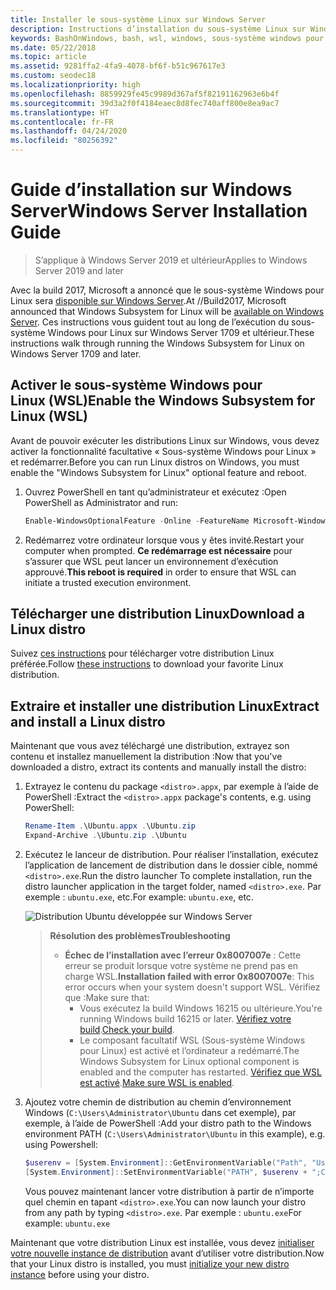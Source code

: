 ```yaml
---
title: Installer le sous-système Linux sur Windows Server
description: Instructions d’installation du sous-système Linux sur Windows Server.
keywords: BashOnWindows, bash, wsl, windows, sous-système windows pour linux, sous-système windows, ubuntu, windows server
ms.date: 05/22/2018
ms.topic: article
ms.assetid: 9281ffa2-4fa9-4078-bf6f-b51c967617e3
ms.custom: seodec18
ms.localizationpriority: high
ms.openlocfilehash: 8859929fe45c9989d367af5f82191162963e6b4f
ms.sourcegitcommit: 39d3a2f0f4184eaec8d8fec740aff800e8ea9ac7
ms.translationtype: HT
ms.contentlocale: fr-FR
ms.lasthandoff: 04/24/2020
ms.locfileid: "80256392"
---
```

# <a name="windows-server-installation-guide"></a><span data-ttu-id="a9ba7-104">Guide d’installation sur Windows Server</span><span class="sxs-lookup"><span data-stu-id="a9ba7-104">Windows Server Installation Guide</span></span>

> <span data-ttu-id="a9ba7-105">S’applique à Windows Server 2019 et ultérieur</span><span class="sxs-lookup"><span data-stu-id="a9ba7-105">Applies to Windows Server 2019 and later</span></span>

<span data-ttu-id="a9ba7-106">Avec la build 2017, Microsoft a annoncé que le sous-système Windows pour Linux sera [disponible sur Windows Server](https://blogs.technet.microsoft.com/hybridcloud/2017/05/10/windows-server-for-developers-news-from-microsoft-build-2017/).</span><span class="sxs-lookup"><span data-stu-id="a9ba7-106">At //Build2017, Microsoft announced that Windows Subsystem for Linux will be [available on Windows Server](https://blogs.technet.microsoft.com/hybridcloud/2017/05/10/windows-server-for-developers-news-from-microsoft-build-2017/).</span></span>  <span data-ttu-id="a9ba7-107">Ces instructions vous guident tout au long de l’exécution du sous-système Windows pour Linux sur Windows Server 1709 et ultérieur.</span><span class="sxs-lookup"><span data-stu-id="a9ba7-107">These instructions walk through running the Windows Subsystem for Linux on Windows Server 1709 and later.</span></span>

## <a name="enable-the-windows-subsystem-for-linux-wsl"></a><span data-ttu-id="a9ba7-108">Activer le sous-système Windows pour Linux (WSL)</span><span class="sxs-lookup"><span data-stu-id="a9ba7-108">Enable the Windows Subsystem for Linux (WSL)</span></span>

<span data-ttu-id="a9ba7-109">Avant de pouvoir exécuter les distributions Linux sur Windows, vous devez activer la fonctionnalité facultative « Sous-système Windows pour Linux » et redémarrer.</span><span class="sxs-lookup"><span data-stu-id="a9ba7-109">Before you can run Linux distros on Windows, you must enable the "Windows Subsystem for Linux" optional feature and reboot.</span></span>

1. <span data-ttu-id="a9ba7-110">Ouvrez PowerShell en tant qu’administrateur et exécutez :</span><span class="sxs-lookup"><span data-stu-id="a9ba7-110">Open PowerShell as Administrator and run:</span></span>
    ```powershell
    Enable-WindowsOptionalFeature -Online -FeatureName Microsoft-Windows-Subsystem-Linux
    ```

2. <span data-ttu-id="a9ba7-111">Redémarrez votre ordinateur lorsque vous y êtes invité.</span><span class="sxs-lookup"><span data-stu-id="a9ba7-111">Restart your computer when prompted.</span></span> <span data-ttu-id="a9ba7-112">**Ce redémarrage est nécessaire** pour s’assurer que WSL peut lancer un environnement d’exécution approuvé.</span><span class="sxs-lookup"><span data-stu-id="a9ba7-112">**This reboot is required** in order to ensure that WSL can initiate a trusted execution environment.</span></span>

## <a name="download-a-linux-distro"></a><span data-ttu-id="a9ba7-113">Télécharger une distribution Linux</span><span class="sxs-lookup"><span data-stu-id="a9ba7-113">Download a Linux distro</span></span>

<span data-ttu-id="a9ba7-114">Suivez [ces instructions](install-manual.md) pour télécharger votre distribution Linux préférée.</span><span class="sxs-lookup"><span data-stu-id="a9ba7-114">Follow [these instructions](install-manual.md) to download your favorite Linux distribution.</span></span>

## <a name="extract-and-install-a-linux-distro"></a><span data-ttu-id="a9ba7-115">Extraire et installer une distribution Linux</span><span class="sxs-lookup"><span data-stu-id="a9ba7-115">Extract and install a Linux distro</span></span>
<span data-ttu-id="a9ba7-116">Maintenant que vous avez téléchargé une distribution, extrayez son contenu et installez manuellement la distribution :</span><span class="sxs-lookup"><span data-stu-id="a9ba7-116">Now that you've downloaded a distro, extract its contents and manually install the distro:</span></span>

1. <span data-ttu-id="a9ba7-117">Extrayez le contenu du package `<distro>.appx`, par exemple à l’aide de PowerShell :</span><span class="sxs-lookup"><span data-stu-id="a9ba7-117">Extract the `<distro>.appx` package's contents, e.g. using PowerShell:</span></span>

    ```powershell
    Rename-Item .\Ubuntu.appx .\Ubuntu.zip
    Expand-Archive .\Ubuntu.zip .\Ubuntu
    ```

2. <span data-ttu-id="a9ba7-118">Exécutez le lanceur de distribution. Pour réaliser l’installation, exécutez l’application de lancement de distribution dans le dossier cible, nommé `<distro>.exe`.</span><span class="sxs-lookup"><span data-stu-id="a9ba7-118">Run the distro launcher To complete installation, run the distro launcher application in the target folder, named `<distro>.exe`.</span></span> <span data-ttu-id="a9ba7-119">Par exemple : `ubuntu.exe`, etc.</span><span class="sxs-lookup"><span data-stu-id="a9ba7-119">For example: `ubuntu.exe`, etc.</span></span>

    ![Distribution Ubuntu développée sur Windows Server](media/server-appx-expand.png)

    > <span data-ttu-id="a9ba7-121">**Résolution des problèmes**</span><span class="sxs-lookup"><span data-stu-id="a9ba7-121">**Troubleshooting**</span></span>
    > * <span data-ttu-id="a9ba7-122">**Échec de l’installation avec l’erreur 0x8007007e** : Cette erreur se produit lorsque votre système ne prend pas en charge WSL.</span><span class="sxs-lookup"><span data-stu-id="a9ba7-122">**Installation failed with error 0x8007007e**: This error occurs when your system doesn't support WSL.</span></span> <span data-ttu-id="a9ba7-123">Vérifiez que :</span><span class="sxs-lookup"><span data-stu-id="a9ba7-123">Make sure that:</span></span>
    >   * <span data-ttu-id="a9ba7-124">Vous exécutez la build Windows 16215 ou ultérieure.</span><span class="sxs-lookup"><span data-stu-id="a9ba7-124">You're running Windows build 16215 or later.</span></span> <span data-ttu-id="a9ba7-125">[Vérifiez votre build](troubleshooting.md#check-your-build-number).</span><span class="sxs-lookup"><span data-stu-id="a9ba7-125">[Check your build](troubleshooting.md#check-your-build-number).</span></span>
    >   * <span data-ttu-id="a9ba7-126">Le composant facultatif WSL (Sous-système Windows pour Linux) est activé et l’ordinateur a redémarré.</span><span class="sxs-lookup"><span data-stu-id="a9ba7-126">The Windows Subsystem for Linux optional component is enabled and the computer has restarted.</span></span>  <span data-ttu-id="a9ba7-127">[Vérifiez que WSL est activé](troubleshooting.md#confirm-wsl-is-enabled).</span><span class="sxs-lookup"><span data-stu-id="a9ba7-127">[Make sure WSL is enabled](troubleshooting.md#confirm-wsl-is-enabled).</span></span>
    
3. <span data-ttu-id="a9ba7-128">Ajoutez votre chemin de distribution au chemin d’environnement Windows (`C:\Users\Administrator\Ubuntu` dans cet exemple), par exemple, à l’aide de PowerShell :</span><span class="sxs-lookup"><span data-stu-id="a9ba7-128">Add your distro path to the Windows environment PATH (`C:\Users\Administrator\Ubuntu` in this example), e.g. using Powershell:</span></span>
        
    ```powershell
    $userenv = [System.Environment]::GetEnvironmentVariable("Path", "User")
    [System.Environment]::SetEnvironmentVariable("PATH", $userenv + ";C:\Users\Administrator\Ubuntu", "User")
    ```
    <span data-ttu-id="a9ba7-129">Vous pouvez maintenant lancer votre distribution à partir de n’importe quel chemin en tapant `<distro>.exe`.</span><span class="sxs-lookup"><span data-stu-id="a9ba7-129">You can now launch your distro from any path by typing `<distro>.exe`.</span></span> <span data-ttu-id="a9ba7-130">Par exemple : `ubuntu.exe`</span><span class="sxs-lookup"><span data-stu-id="a9ba7-130">For example: `ubuntu.exe`</span></span>

<span data-ttu-id="a9ba7-131">Maintenant que votre distribution Linux est installée, vous devez [initialiser votre nouvelle instance de distribution](initialize-distro.md) avant d’utiliser votre distribution.</span><span class="sxs-lookup"><span data-stu-id="a9ba7-131">Now that your Linux distro is installed, you must [initialize your new distro instance](initialize-distro.md) before using your distro.</span></span>
